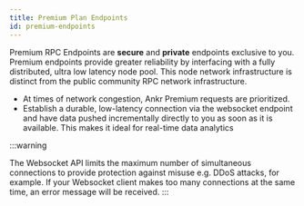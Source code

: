```yaml
---
title: Premium Plan Endpoints
id: premium-endpoints
---
```


Premium RPC Endpoints are **secure** and **private** endpoints exclusive to you. Premium endpoints provide greater reliability by interfacing with a fully distributed, ultra low latency node pool. This node network infrastructure is distinct from the public community RPC network infrastructure. 

* At times of network congestion, Ankr Premium requests are prioritized.&#x20;
* Establish a durable, low-latency connection via the websocket endpoint and have data pushed incrementally directly to you as soon as it is available. This makes it ideal for real-time data analytics

:::warning

The Websocket API limits the maximum number of simultaneous connections to provide protection against misuse e.g. DDoS attacks, for example. If your Websocket client makes too many connections at the same time, an error message will be received.
:::


